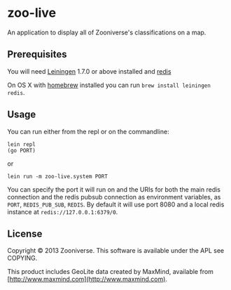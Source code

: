 # zoo-live

An application to display all of Zooniverse's classifications on a map. 

## Prerequisites

You will need [Leiningen][1] 1.7.0 or above installed and [redis][2]

On OS X with [homebrew][3] installed you can run `brew install leiningen redis`.

[1]: https://github.com/technomancy/leiningen
[2]: http://redis.io
[3]: https://github.com/mxcl/homebrew 

## Usage

You can run either from the repl or on the commandline:

    lein repl
    (go PORT)

or
    
    lein run -m zoo-live.system PORT

You can specify the port it will run on and the URIs for both the main redis connection and the redis pubsub connection as environment variables, as `PORT`, `REDIS_PUB_SUB`, `REDIS`. By default it will use port 8080 and a local redis instance at `redis://127.0.0.1:6379/0`.

## License

Copyright © 2013 Zooniverse. This software is available under the APL see COPYING.

This product includes GeoLite data created by MaxMind, available from [http://www.maxmind.com](http://www.maxmind.com).
